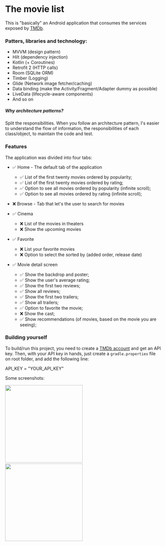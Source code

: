 # The movie list

This is "basically" an Android application that consumes the services exposed by [TMDb](https://www.themoviedb.org).

### Patters, libraries and technology:
  * MVVM (design pattern)
  * Hilt (dependency injection)
  * Kotlin (+ Coroutines)
  * Retrofit 2 (HTTP calls)
  * Room (SQLite ORM)
  * Timber (Logging)
  * Glide (Network image fetcher/caching)
  * Data binding (make the Activity/Fragment/Adapter dummy as possible)
  * LiveData (lifecycle-aware components)
  * And so on

##### Why architecture patterns?
Split the responsibilities. When you follow an architecture pattern,
I's easier to understand the flow of information, the responsibilities of each class/object, to maintain the code and test.


### Features

The application was divided into four tabs:

  * :white_check_mark: Home - The default tab of the application
    * :white_check_mark: List of the first twenty movies ordered by popularity;
    * :white_check_mark: List of the first twenty movies ordered by rating;
    * :white_check_mark: Option to see all movies ordered by popularity (infinite scroll);
    * :white_check_mark: Option to see all movies ordered by rating (infinite scroll);

  * :x: Browse - Tab that let's the user to search for movies

  * :white_check_mark: Cinema
    * :x: List of the movies in theaters
    * :x: Show the upcoming movies

  * :white_check_mark: Favorite
    * :x: List your favorite movies
    * :x: Option to select the sorted by (added order, release date)

 * :white_check_mark: Movie detail screen
   * :white_check_mark: Show the backdrop and poster;
   * :white_check_mark: Show the user's average rating;
   * :white_check_mark: Show the first two reviews;
   * :white_check_mark: Show all reviews;
   * :white_check_mark: Show the first two trailers;
   * :white_check_mark: Show all trailers;
   * :white_check_mark: Option to favorite the movie;
   * :x: Show the cast;
   * :white_check_mark: Show recommendations (of movies, based on the movie you are seeing);
   
### Building yourself

To build/run this project, you need to create a [TMDb account](https://www.themoviedb.org/account/signup) and get an API key.
Then, with your API key in hands, just create a `gradle.properties` file on root folder, and add the following line:

API_KEY = "YOUR_API_KEY"                                              
                                              
   
Some screenshots:

<img src="https://raw.github.com/luanalbineli/themovielist/master/screenshots/Screenshot_1591756538.png" width="250">&nbsp;&nbsp;&nbsp;&nbsp;&nbsp;&nbsp;<img src="https://raw.github.com/luanalbineli/themovielist/master/screenshots/Screenshot_1591756643.png" width="250">